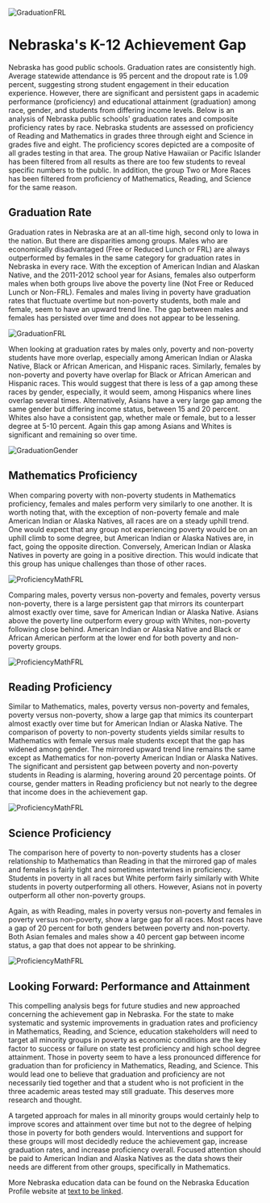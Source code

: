 ![GraduationFRL](K12AchievementGapHeader.png)

# Nebraska's K-12 Achievement Gap

Nebraska has good public schools. Graduation rates are consistently high. Average statewide attendance is 95 percent and the dropout rate is 1.09 percent, suggesting strong student engagement in their education experience. However, there are significant and persistent gaps in academic performance (proficiency) and educational attainment (graduation) among race, gender, and students from differing income levels. Below is an analysis of Nebraska public schools' graduation rates and composite proficiency rates by race. Nebraska students are assessed on proficiency of Reading and Mathematics in grades three through eight and Science in grades five and eight. The proficiency scores depicted are a composite of all grades testing in that area. The group Native Hawaiian or Pacific Islander has been filtered from all results as there are too few students to reveal specific numbers to the public. In addition, the group Two or More Races has been filtered from proficiency of Mathematics, Reading, and Science for the same reason.

## Graduation Rate
Graduation rates in Nebraska are at an all-time high, second only to Iowa in the nation. But there are disparities among groups. Males who are economically disadvantaged (Free or Reduced Lunch or FRL) are always outperformed by females in the same category for graduation rates in Nebraska in every race. With the exception of American Indian and Alaskan Native, and the 2011-2012 school year for Asians, females also outperform males when both groups live above the poverty line (Not Free or Reduced Lunch or Non-FRL). Females and males living in poverty have graduation rates that fluctuate overtime but non-poverty students, both male and female, seem to have an upward trend line. The gap between males and females has persisted over time and does not appear to be lessening.

![GraduationFRL](gradFRLNotFRLRace.png)

When looking at graduation rates by males only, poverty and non-poverty students have more overlap, especially among American Indian or Alaska Native, Black or African American, and Hispanic races. Similarly, females by non-poverty and poverty have overlap for Black or African American and Hispanic races. This would suggest that there is less of a gap among these races by gender, especially, it would seem, among Hispanics where lines overlap several times. Alternatively, Asians have a very large gap among the same gender but differing income status, between 15 and 20 percent. Whites also have a consistent gap, whether male or female, but to a lesser degree at 5-10 percent. Again this gap among Asians and Whites is significant and remaining so over time.

![GraduationGender](gradracefemalesmales.png)

## Mathematics Proficiency
When comparing poverty with non-poverty students in Mathematics proficiency, females and males perform very similarly to one another. It is worth noting that, with the exception of non-poverty female and male American Indian or Alaska Natives, all races are on a steady uphill trend. One would expect that any group not experiencing poverty would be on an uphill climb to some degree, but American Indian or Alaska Natives are, in fact, going the opposite direction. Conversely, American Indian or Alaska Natives in poverty are going in a positive direction. This would indicate that this group has unique challenges than those of other races.

![ProficiencyMathFRL](profMathFRLNotFRLRace.png)

Comparing males, poverty versus non-poverty and females, poverty versus non-poverty, there is a large persistent gap that mirrors its counterpart almost exactly over time, save for American Indian or Alaska Native. Asians above the poverty line outperform every group with Whites, non-poverty following close behind. American Indian or Alaska Native and Black or African American perform at the lower end for both poverty and non-poverty groups.

![ProficiencyMathFRL](profMathracefemalesmales.png)

## Reading Proficiency
Similar to Mathematics, males, poverty versus non-poverty and females, poverty versus non-poverty, show a large gap that mimics its counterpart almost exactly over time but for American Indian or Alaska Native. The comparison of poverty to non-poverty students yields similar results to Mathematics with female versus male students except that the gap has widened among gender. The mirrored upward trend line remains the same except as Mathematics for non-poverty American Indian or Alaska Natives. The significant and persistent gap between poverty and non-poverty students in Reading is alarming, hovering around 20 percentage points. Of course, gender matters in Reading proficiency but not nearly to the degree that income does in the achievement gap.

![ProficiencyMathFRL](profReadraceFRLNonFRL.png)

## Science Proficiency 
The comparison here of poverty to non-poverty students has a closer relationship to Mathematics than Reading in that the mirrored gap of males and females is fairly tight and sometimes intertwines in proficiency. Students in poverty in all races but White perform fairly similarly with White students in poverty outperforming all others. However, Asians not in poverty outperform all other non-poverty groups.

Again, as with Reading, males in poverty versus non-poverty and females in poverty versus non-poverty, show a large gap for all races. Most races have a gap of 20 percent for both genders between poverty and non-poverty. Both Asian females and males show a 40 percent gap between income status, a gap that does not appear to be shrinking.

![ProficiencyMathFRL](profScienceraceFRLNonFRL.png)

## Looking Forward: Performance and Attainment
This compelling analysis begs for future studies and new approached concerning the achievement gap in Nebraska. For the state to make systematic and systemic improvements in graduation rates and proficiency in Mathematics, Reading, and Science, education stakeholders will need to target all minority groups in poverty as economic conditions are the key factor to success or failure on state test proficiency and high school degree attainment. Those in poverty seem to have a less pronounced difference for graduation than for proficiency in Mathematics, Reading, and Science. This would lead one to believe that graduation and proficiency are not necessarily tied together and that a student who is not proficient in the three academic areas tested may still graduate. This deserves more research and thought. 

A targeted approach for males in all minority groups would certainly help to improve scores and attainment over time but not to the degree of helping those in poverty for both genders would. Interventions and support for these groups will most decidedly reduce the achievement gap, increase graduation rates, and increase proficiency overall. Focused attention should be paid to American Indian and Alaska Natives as the data shows their needs are different from other groups, specifically in Mathematics.

More Nebraska education data can be found on the Nebraska Education Profile website at [text to be linked](http://nep.education.ne.gov).